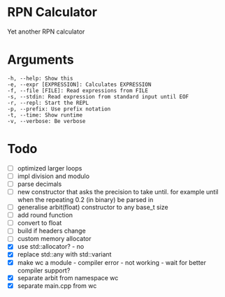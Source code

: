 # RPN Calculator
Yet another RPN calculator

# Arguments
```
-h, --help: Show this
-e, --expr [EXPRESSION]: Calculates EXPRESSION
-f, --file [FILE]: Read expressions from FILE
-s, --stdin: Read expression from standard input until EOF
-r, --repl: Start the REPL
-p, --prefix: Use prefix notation
-t, --time: Show runtime
-v, --verbose: Be verbose
```

# Todo
- [ ] optimized larger loops
- [ ] impl division and modulo
- [ ] parse decimals
- [ ] new constructor that asks the precision to take until. for example until when the repeating 0.2 (in binary) be parsed in
- [ ] generalise arbit(float) constructor to any base_t size
- [ ] add round function
- [ ] convert to float
- [ ] build if headers change
- [ ] custom memory allocator
- [x] use std::allocator? - no
- [x] replace std::any with std::variant
- [x] make wc a module - compiler error - not working - wait for better compiler support?
- [x] separate arbit from namespace wc
- [x] separate main.cpp from wc
